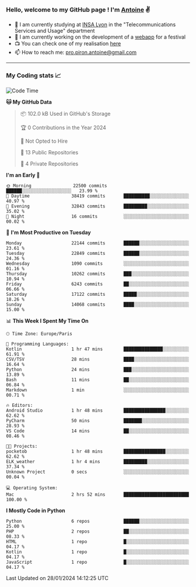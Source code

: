 ### Hello, welcome to my GitHub page ! I'm [Antoine](https://github.com/AntoinePiron) ✌️

- 🌱 I am currently studying at [INSA Lyon](https://www.insa-lyon.fr) in the "Telecommunications Services and Usage" department
- 🔭 I am currently working on the development of a [webapp](https://github.com/24HeuresINSA/Overbookd) for a festival
- 📺 You can check one of my realisation [here](https://astustc.fr)
- 📫 How to reach me: [pro.piron.antoine@gmail.com](mailto:pro.piron.antoine@gmail.com)

---

### My Coding stats 📈
<!--START_SECTION:waka-->
![Code Time](http://img.shields.io/badge/Code%20Time-203%20hrs%2052%20mins-blue)

**🐱 My GitHub Data** 

> 📦 102.0 kB Used in GitHub's Storage 
 > 
> 🏆 0 Contributions in the Year 2024
 > 
> 🚫 Not Opted to Hire
 > 
> 📜 13 Public Repositories 
 > 
> 🔑 4 Private Repositories 
 > 
**I'm an Early 🐤** 

```text
🌞 Morning                22500 commits       ██████░░░░░░░░░░░░░░░░░░░   23.99 % 
🌆 Daytime                38419 commits       ██████████░░░░░░░░░░░░░░░   40.97 % 
🌃 Evening                32843 commits       █████████░░░░░░░░░░░░░░░░   35.02 % 
🌙 Night                  16 commits          ░░░░░░░░░░░░░░░░░░░░░░░░░   00.02 % 
```
📅 **I'm Most Productive on Tuesday** 

```text
Monday                   22144 commits       ██████░░░░░░░░░░░░░░░░░░░   23.61 % 
Tuesday                  22849 commits       ██████░░░░░░░░░░░░░░░░░░░   24.36 % 
Wednesday                1090 commits        ░░░░░░░░░░░░░░░░░░░░░░░░░   01.16 % 
Thursday                 10262 commits       ███░░░░░░░░░░░░░░░░░░░░░░   10.94 % 
Friday                   6243 commits        ██░░░░░░░░░░░░░░░░░░░░░░░   06.66 % 
Saturday                 17122 commits       █████░░░░░░░░░░░░░░░░░░░░   18.26 % 
Sunday                   14068 commits       ████░░░░░░░░░░░░░░░░░░░░░   15.00 % 
```


📊 **This Week I Spent My Time On** 

```text
🕑︎ Time Zone: Europe/Paris

💬 Programming Languages: 
Kotlin                   1 hr 47 mins        ███████████████░░░░░░░░░░   61.91 % 
CSV/TSV                  28 mins             ████░░░░░░░░░░░░░░░░░░░░░   16.64 % 
Python                   24 mins             ███░░░░░░░░░░░░░░░░░░░░░░   13.89 % 
Bash                     11 mins             ██░░░░░░░░░░░░░░░░░░░░░░░   06.84 % 
Markdown                 1 min               ░░░░░░░░░░░░░░░░░░░░░░░░░   00.71 % 

🔥 Editors: 
Android Studio           1 hr 48 mins        ████████████████░░░░░░░░░   62.62 % 
PyCharm                  50 mins             ███████░░░░░░░░░░░░░░░░░░   28.93 % 
VS Code                  14 mins             ██░░░░░░░░░░░░░░░░░░░░░░░   08.46 % 

🐱‍💻 Projects: 
pocketob                 1 hr 48 mins        ████████████████░░░░░░░░░   62.62 % 
ELK_weather              1 hr 4 mins         █████████░░░░░░░░░░░░░░░░   37.34 % 
Unknown Project          0 secs              ░░░░░░░░░░░░░░░░░░░░░░░░░   00.04 % 

💻 Operating System: 
Mac                      2 hrs 52 mins       █████████████████████████   100.00 % 
```

**I Mostly Code in Python** 

```text
Python                   6 repos             ██████░░░░░░░░░░░░░░░░░░░   25.00 % 
PHP                      2 repos             ██░░░░░░░░░░░░░░░░░░░░░░░   08.33 % 
HTML                     1 repo              █░░░░░░░░░░░░░░░░░░░░░░░░   04.17 % 
Kotlin                   1 repo              █░░░░░░░░░░░░░░░░░░░░░░░░   04.17 % 
JavaScript               1 repo              █░░░░░░░░░░░░░░░░░░░░░░░░   04.17 % 
```




 Last Updated on 28/01/2024 14:12:25 UTC
<!--END_SECTION:waka-->
